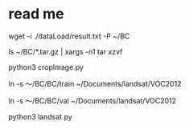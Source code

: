 # read me
wget -i ./dataLoad/result.txt -P ~/BC  

ls  ~/BC/*.tar.gz | xargs -n1 tar xzvf

python3 cropImage.py

ln -s ～/BC/BC/train ~/Documents/landsat/VOC2012

ln -s ～/BC/BC/val ~/Documents/landsat/VOC2012

python3 landsat.py
